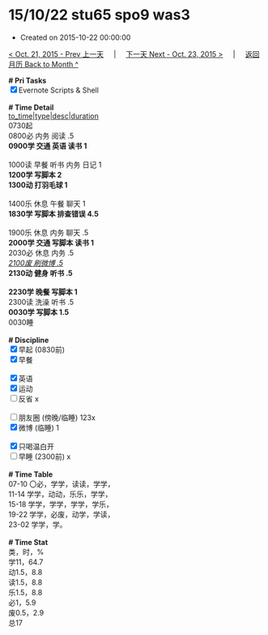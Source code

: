 # 15/10/22 stu65 spo9 was3

- Created on 2015-10-22 00:00:00

[< Oct. 21, 2015 - Prev 上一天](/lifelogs/2015/10/d21.md) &nbsp; &nbsp; | &nbsp; &nbsp; [下一天 Next - Oct. 23, 2015 >](/lifelogs/2015/10/d23.md) &nbsp; &nbsp; |  &nbsp; &nbsp; [返回月历 Back to Month ^](/lifelogs/2015/10/index.md)
<br/><div><b># Pri Tasks</b></div><div><input checked="true" type="checkbox"/>Evernote Scripts &amp; Shell</div><div><br/></div><div><b># Time Detail</b></div><div><u>to_time|type|desc|duration</u></div><div>0730起</div><div>0800必 内务 阅读 .5</div><div><b>0900学 交通 英语 读书 1</b></div><div><br/></div><div>1000读 早餐 听书 内务 日记 1</div><div><b>1200学 写脚本 2</b></div><div><b>1300动 打羽毛球 1</b></div><div><br/></div><div>1400乐 休息 午餐 聊天 1</div><div><b>1830学 写脚本 排查错误 4.5</b></div><div><br/></div><div>1900乐 休息 内务 聊天 .5</div><div><b>2000学 交通 写脚本 读书 1</b></div><div>2030必 休息 内务 .5</div><div><u><i>2100废 刷微博 .5</i></u></div><div><b>2130动 健身 听书 .5</b></div><div><br/></div><div><b>2230学 晚餐 写脚本 1</b></div><div>2300读 洗澡 听书 .5</div><div><b>0030学 写脚本 1.5</b></div><div>0030睡</div><div><br/></div><div><b># Discipline</b></div><div><input checked="true" type="checkbox"/>早起 (0830前)</div><div><input checked="true" type="checkbox"/>早餐</div><div><br/></div><div><input checked="true" type="checkbox"/>英语</div><div><input checked="true" type="checkbox"/>运动</div><div><input type="checkbox"/>反省 x</div><div><br/></div><div><input type="checkbox"/>朋友圈 (傍晚/临睡) 123x</div><div><input checked="true" type="checkbox"/>微博 (临睡) 1</div><div><br/></div><div><input checked="true" type="checkbox"/>只喝温白开</div><div><input type="checkbox"/>早睡 (2300前) x</div><div><br/></div><div><b># Time Table</b></div><div>07-10 〇必，学学，读读，学学，</div><div>11-14 学学，动动，乐乐，学学，</div><div>15-18 学学，学学，学学，学乐，</div><div>19-22 学学，必废，动学，学读，</div><div>23-02 学学，学。</div><div><br/></div><div><b># Time Stat</b></div><div>类，时，%</div><div>学11，64.7</div><div>动1.5，8.8</div><div>读1.5，8.8</div><div>乐1.5，8.8</div><div>必1，5.9</div><div>废0.5，2.9</div><div>总17</div><div><br/></div>
